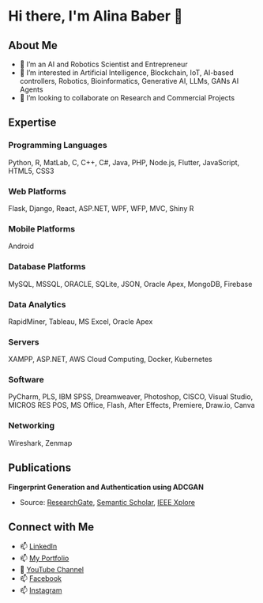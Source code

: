 # Hi there, I'm Alina Baber 👋

## About Me
- 🌱 I’m an AI and Robotics Scientist and Entrepreneur
- 👀 I’m interested in Artificial Intelligence, Blockchain, IoT, AI-based controllers, Robotics, Bioinformatics, Generative AI, LLMs, GANs AI Agents
- 💞️ I’m looking to collaborate on Research and Commercial Projects

## Expertise
### Programming Languages
Python, R, MatLab, C, C++, C#, Java, PHP, Node.js, Flutter, JavaScript, HTML5, CSS3

### Web Platforms
Flask, Django, React, ASP.NET, WPF, WFP, MVC, Shiny R

### Mobile Platforms
Android

### Database Platforms
MySQL, MSSQL, ORACLE, SQLite, JSON, Oracle Apex, MongoDB, Firebase

### Data Analytics
RapidMiner, Tableau, MS Excel, Oracle Apex

### Servers
XAMPP, ASP.NET, AWS Cloud Computing, Docker, Kubernetes

### Software
PyCharm, PLS, IBM SPSS, Dreamweaver, Photoshop, CISCO, Visual Studio, MICROS RES POS, MS Office, Flash, After Effects, Premiere, Draw.io, Canva

### Networking
Wireshark, Zenmap

## Publications
**Fingerprint Generation and Authentication using ADCGAN**
- Source: [ResearchGate](https://www.researchgate.net/publication/372429310_Fingerprint_generation_and_authentication_though_Adaptive_convolution_generative_adversarial_network_ADCGAN), [Semantic Scholar](https://www.semanticscholar.org/paper/Fingerprint-generation-and-authentication-though-Mustafa-Zehra/a810bb649e887f80476d4deecae786049616da19), [IEEE Xplore](https://ieeexplore.ieee.org/document/10178664)

## Connect with Me
- 📫 [LinkedIn](https://www.linkedin.com/in/alina-baber-92198481/)
- 📫 [My Portfolio](#) 
- 👀 [YouTube Channel](https://www.youtube.com/@alinababer4129)
- 📫 [Facebook](https://web.facebook.com/Alina.Baber)
- 📫 [Instagram](https://www.instagram.com/alinababerofficial)

<!---
AlinaBaber/AlinaBaber is a ✨ special ✨ repository because its `README.md` (this file) appears on your GitHub profile.
You can click the Preview link to take a look at your changes.
--->


